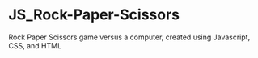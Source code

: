 # JS_Rock-Paper-Scissors
Rock Paper Scissors game versus a computer, created using Javascript, CSS, and HTML
